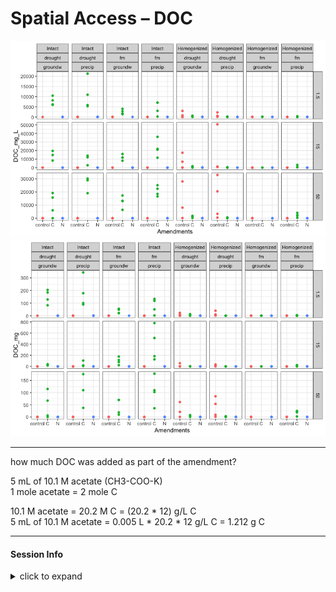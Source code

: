Spatial Access – DOC
================

![](markdown/doc/doc_graph-1.png)<!-- -->![](markdown/doc/doc_graph-2.png)<!-- -->

-----

how much DOC was added as part of the amendment?

5 mL of 10.1 M acetate (CH3-COO-K)  
1 mole acetate = 2 mole C

10.1 M acetate = 20.2 M C = (20.2 \* 12) g/L C  
5 mL of 10.1 M acetate = 0.005 L \* 20.2 \* 12 g/L C = 1.212 g C

-----

#### Session Info

<details>

<summary>click to expand</summary>

Date run: 2020-07-10

    #> R version 4.0.1 (2020-06-06)
    #> Platform: x86_64-apple-darwin17.0 (64-bit)
    #> Running under: macOS Mojave 10.14.6
    #> 
    #> Matrix products: default
    #> BLAS:   /Library/Frameworks/R.framework/Versions/4.0/Resources/lib/libRblas.dylib
    #> LAPACK: /Library/Frameworks/R.framework/Versions/4.0/Resources/lib/libRlapack.dylib
    #> 
    #> locale:
    #> [1] en_US.UTF-8/en_US.UTF-8/en_US.UTF-8/C/en_US.UTF-8/en_US.UTF-8
    #> 
    #> attached base packages:
    #> [1] stats     graphics  grDevices utils     datasets  methods   base     
    #> 
    #> other attached packages:
    #>  [1] ggbiplot_0.55   PNWColors_0.1.0 forcats_0.5.0   stringr_1.4.0  
    #>  [5] dplyr_1.0.0     purrr_0.3.4     readr_1.3.1     tidyr_1.1.0    
    #>  [9] tibble_3.0.1    ggplot2_3.3.2   tidyverse_1.3.0 here_0.1       
    #> 
    #> loaded via a namespace (and not attached):
    #>  [1] tidyselect_1.1.0 xfun_0.15        haven_2.3.1      lattice_0.20-41 
    #>  [5] colorspace_1.4-1 vctrs_0.3.1      generics_0.0.2   htmltools_0.5.0 
    #>  [9] yaml_2.2.1       blob_1.2.1       rlang_0.4.6      pillar_1.4.4    
    #> [13] glue_1.4.1       withr_2.2.0      DBI_1.1.0        dbplyr_1.4.4    
    #> [17] modelr_0.1.8     readxl_1.3.1     plyr_1.8.6       lifecycle_0.2.0 
    #> [21] munsell_0.5.0    gtable_0.3.0     cellranger_1.1.0 rvest_0.3.5     
    #> [25] evaluate_0.14    labeling_0.3     knitr_1.28       fansi_0.4.1     
    #> [29] broom_0.5.6      Rcpp_1.0.4.6     scales_1.1.1     backports_1.1.8 
    #> [33] jsonlite_1.6.1   farver_2.0.3     fs_1.4.1         hms_0.5.3       
    #> [37] digest_0.6.25    stringi_1.4.6    grid_4.0.1       rprojroot_1.3-2 
    #> [41] cli_2.0.2        tools_4.0.1      magrittr_1.5     crayon_1.3.4    
    #> [45] pkgconfig_2.0.3  ellipsis_0.3.1   xml2_1.3.2       reprex_0.3.0    
    #> [49] lubridate_1.7.9  assertthat_0.2.1 rmarkdown_2.3    httr_1.4.1      
    #> [53] rstudioapi_0.11  R6_2.4.1         nlme_3.1-148     compiler_4.0.1

</details>
